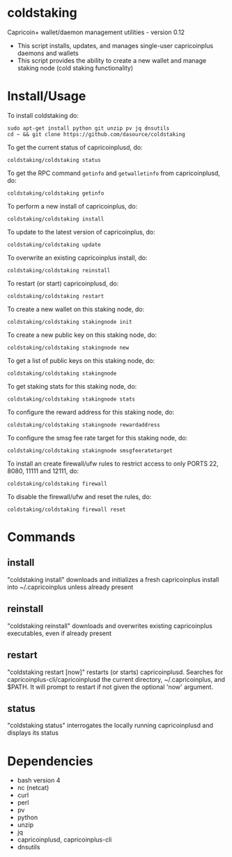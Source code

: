 # coldstaking

Capricoin+ wallet/daemon management utilities - version 0.12

* This script installs, updates, and manages single-user capricoinplus daemons and wallets
* This script provides the ability to create a new wallet and manage staking node (cold staking functionality)

# Install/Usage

To install coldstaking do:

    sudo apt-get install python git unzip pv jq dnsutils
    cd ~ && git clone https://github.com/dasource/coldstaking

To get the current status of capricoinplusd, do:

    coldstaking/coldstaking status

To get the RPC command `getinfo` and `getwalletinfo` from capricoinplusd, do:

    coldstaking/coldstaking getinfo



To perform a new install of capricoinplus, do:

    coldstaking/coldstaking install

To update to the latest version of capricoinplus, do:

    coldstaking/coldstaking update

To overwrite an existing capricoinplus install, do:

    coldstaking/coldstaking reinstall

To restart (or start) capricoinplusd, do:

    coldstaking/coldstaking restart



To create a new wallet on this staking node, do:

    coldstaking/coldstaking stakingnode init

To create a new public key on this staking node, do:

    coldstaking/coldstaking stakingnode new

To get a list of public keys on this staking node, do:

    coldstaking/coldstaking stakingnode

To get staking stats for this staking node, do:

    coldstaking/coldstaking stakingnode stats

To configure the reward address for this staking node, do:

    coldstaking/coldstaking stakingnode rewardaddress

To configure the smsg fee rate target for this staking node, do:

    coldstaking/coldstaking stakingnode smsgfeeratetarget



To install an create firewall/ufw rules to restrict access to only PORTS 22, 8080, 11111 and 12111, do:

    coldstaking/coldstaking firewall

To disable the firewall/ufw and reset the rules, do:

    coldstaking/coldstaking firewall reset



# Commands

## install

"coldstaking install" downloads and initializes a fresh capricoinplus install into ~/.capricoinplus
unless already present

## reinstall

"coldstaking reinstall" downloads and overwrites existing capricoinplus executables, even if
already present

## restart

"coldstaking restart [now]" restarts (or starts) capricoinplusd. Searches for capricoinplus-cli/capricoinplusd
the current directory, ~/.capricoinplus, and $PATH. It will prompt to restart if not
given the optional 'now' argument.

## status

"coldstaking status" interrogates the locally running capricoinplusd and displays its status

# Dependencies

* bash version 4
* nc (netcat)
* curl
* perl
* pv
* python
* unzip
* jq
* capricoinplusd, capricoinplus-cli
* dnsutils
